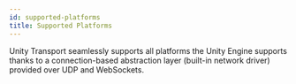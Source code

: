 ```yaml
---
id: supported-platforms
title: Supported Platforms
---
```


Unity Transport seamlessly supports all platforms the Unity Engine supports thanks to a connection-based abstraction layer (built-in network driver) provided over UDP and WebSockets.